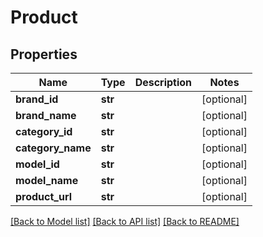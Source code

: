 # Product

## Properties
Name | Type | Description | Notes
------------ | ------------- | ------------- | -------------
**brand_id** | **str** |  | [optional] 
**brand_name** | **str** |  | [optional] 
**category_id** | **str** |  | [optional] 
**category_name** | **str** |  | [optional] 
**model_id** | **str** |  | [optional] 
**model_name** | **str** |  | [optional] 
**product_url** | **str** |  | [optional] 

[[Back to Model list]](../README.md#documentation-for-models) [[Back to API list]](../README.md#documentation-for-api-endpoints) [[Back to README]](../README.md)

